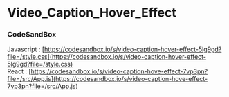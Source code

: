 # Video_Caption_Hover_Effect

### CodeSandBox

Javascript : [https://codesandbox.io/s/video-caption-hover-effect-5lg9gd?file=/style.css](https://codesandbox.io/s/video-caption-hover-effect-5lg9gd?file=/style.css) \
React : [https://codesandbox.io/s/video-caption-hove-effect-7vp3pn?file=/src/App.js](https://codesandbox.io/s/video-caption-hove-effect-7vp3pn?file=/src/App.js)
